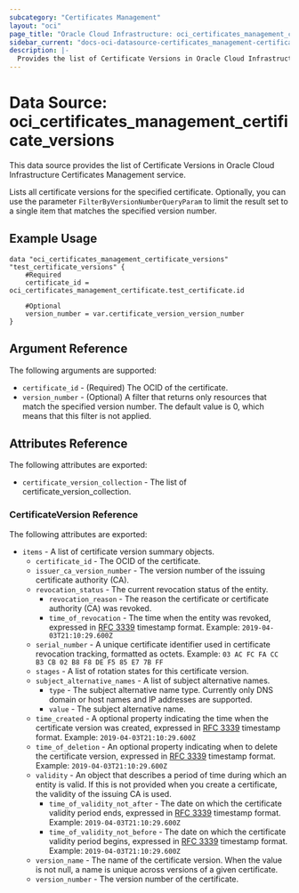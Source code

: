 ```yaml
---
subcategory: "Certificates Management"
layout: "oci"
page_title: "Oracle Cloud Infrastructure: oci_certificates_management_certificate_versions"
sidebar_current: "docs-oci-datasource-certificates_management-certificate_versions"
description: |-
  Provides the list of Certificate Versions in Oracle Cloud Infrastructure Certificates Management service
---
```


# Data Source: oci_certificates_management_certificate_versions
This data source provides the list of Certificate Versions in Oracle Cloud Infrastructure Certificates Management service.

Lists all certificate versions for the specified certificate.
Optionally, you can use the parameter `FilterByVersionNumberQueryParam` to limit the result set to a single item that matches the specified version number.


## Example Usage

```hcl
data "oci_certificates_management_certificate_versions" "test_certificate_versions" {
	#Required
	certificate_id = oci_certificates_management_certificate.test_certificate.id

	#Optional
	version_number = var.certificate_version_version_number
}
```

## Argument Reference

The following arguments are supported:

* `certificate_id` - (Required) The OCID of the certificate.
* `version_number` - (Optional) A filter that returns only resources that match the specified version number. The default value is 0, which means that this filter is not applied. 


## Attributes Reference

The following attributes are exported:

* `certificate_version_collection` - The list of certificate_version_collection.

### CertificateVersion Reference

The following attributes are exported:

* `items` - A list of certificate version summary objects.
	* `certificate_id` - The OCID of the certificate.
	* `issuer_ca_version_number` - The version number of the issuing certificate authority (CA).
	* `revocation_status` - The current revocation status of the entity.
		* `revocation_reason` - The reason the certificate or certificate authority (CA) was revoked.
		* `time_of_revocation` - The time when the entity was revoked, expressed in [RFC 3339](https://tools.ietf.org/html/rfc3339) timestamp format. Example: `2019-04-03T21:10:29.600Z` 
	* `serial_number` - A unique certificate identifier used in certificate revocation tracking, formatted as octets. Example: `03 AC FC FA CC B3 CB 02 B8 F8 DE F5 85 E7 7B FF` 
	* `stages` - A list of rotation states for this certificate version.
	* `subject_alternative_names` - A list of subject alternative names.
		* `type` - The subject alternative name type. Currently only DNS domain or host names and IP addresses are supported.
		* `value` - The subject alternative name.
	* `time_created` - A optional property indicating the time when the certificate version was created, expressed in [RFC 3339](https://tools.ietf.org/html/rfc3339) timestamp format. Example: `2019-04-03T21:10:29.600Z` 
	* `time_of_deletion` - An optional property indicating when to delete the certificate version, expressed in [RFC 3339](https://tools.ietf.org/html/rfc3339) timestamp format. Example: `2019-04-03T21:10:29.600Z` 
	* `validity` - An object that describes a period of time during which an entity is valid. If this is not provided when you create a certificate, the validity of the issuing CA is used. 
		* `time_of_validity_not_after` - The date on which the certificate validity period ends, expressed in [RFC 3339](https://tools.ietf.org/html/rfc3339) timestamp format. Example: `2019-04-03T21:10:29.600Z` 
		* `time_of_validity_not_before` - The date on which the certificate validity period begins, expressed in [RFC 3339](https://tools.ietf.org/html/rfc3339) timestamp format. Example: `2019-04-03T21:10:29.600Z` 
	* `version_name` - The name of the certificate version. When the value is not null, a name is unique across versions of a given certificate. 
	* `version_number` - The version number of the certificate.

